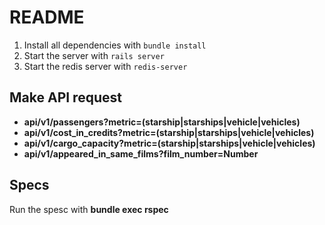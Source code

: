 # README

1. Install all dependencies with `bundle install`
2. Start the server with `rails server`
3. Start the redis server with `redis-server`

## Make API request

- **api/v1/passengers?metric=(starship|starships|vehicle|vehicles)**
- **api/v1/cost_in_credits?metric=(starship|starships|vehicle|vehicles)**
- **api/v1/cargo_capacity?metric=(starship|starships|vehicle|vehicles)**
- **api/v1/appeared_in_same_films?film_number=Number**

## Specs

Run the spesc with **bundle exec rspec**
